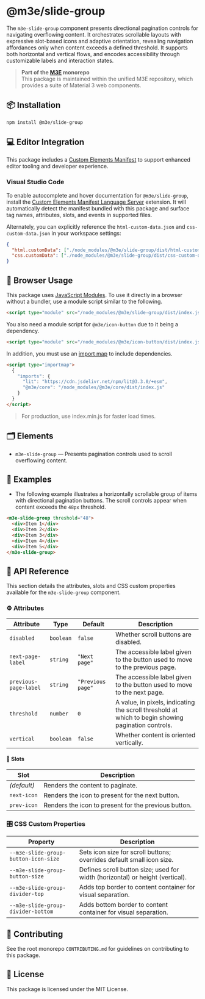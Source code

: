 # @m3e/slide-group

The `m3e-slide-group` component presents directional pagination controls for navigating overflowing content. It orchestrates scrollable layouts with expressive slot-based icons and adaptive orientation, revealing navigation affordances only when content exceeds a defined threshold. It supports both horizontal and vertical flows, and encodes accessibility through customizable labels and interaction states.

> **Part of the [M3E](../../README.md) monorepo**  
> This package is maintained within the unified M3E repository, which provides a suite of Material 3 web components.

## 📦 Installation

```bash
npm install @m3e/slide-group
```

## 💻 Editor Integration

This package includes a [Custom Elements Manifest](https://github.com/webcomponents/custom-elements-manifest) to support enhanced editor tooling and developer experience.

### Visual Studio Code

To enable autocomplete and hover documentation for `@m3e/slide-group`, install the [Custom Elements Manifest Language Server](https://marketplace.visualstudio.com/items?itemName=pwrs.cem-language-server-vscode) extension. It will automatically detect the manifest bundled with this package and surface tag names, attributes, slots, and events in supported files.

Alternately, you can explicitly reference the `html-custom-data.json` and `css-custom-data.json` in your workspace settings:

```json
{
  "html.customData": ["./node_modules/@m3e/slide-group/dist/html-custom-data.json"],
  "css.customData": ["./node_modules/@m3e/slide-group/dist/css-custom-data.json"]
}
```

## 🚀 Browser Usage

This package uses [JavaScript Modules](https://developer.mozilla.org/en-US/docs/Web/JavaScript/Guide/Modules#module_specifiers). To use it directly in a browser without a bundler, use a module script similar to the following.

```html
<script type="module" src="/node_modules/@m3e/slide-group/dist/index.js"></script>
```

You also need a module script for `@m3e/icon-button` due to it being a dependency.

```html
<script type="module" src="/node_modules/@m3e/icon-button/dist/index.js"></script>
```

In addition, you must use an [import map](https://developer.mozilla.org/en-US/docs/Web/HTML/Reference/Elements/script/type/importmap) to include dependencies.

```html
<script type="importmap">
  {
    "imports": {
      "lit": "https://cdn.jsdelivr.net/npm/lit@3.3.0/+esm",
      "@m3e/core": "/node_modules/@m3e/core/dist/index.js"
    }
  }
</script>
```

> For production, use index.min.js for faster load times.

## 🗂️ Elements

- `m3e-slide-group` — Presents pagination controls used to scroll overflowing content.

## 🧪 Examples

- The following example illustrates a horizontally scrollable group of items with directional pagination buttons.
  The scroll controls appear when content exceeds the `48px` threshold.

```html
<m3e-slide-group threshold="48">
  <div>Item 1</div>
  <div>Item 2</div>
  <div>Item 3</div>
  <div>Item 4</div>
  <div>Item 5</div>
</m3e-slide-group>
```

## 📖 API Reference

This section details the attributes, slots and CSS custom properties available for the `m3e-slide-group` component.

### ⚙️ Attributes

| Attribute             | Type      | Default           | Description                                                                                        |
| --------------------- | --------- | ----------------- | -------------------------------------------------------------------------------------------------- |
| `disabled`            | `boolean` | `false`           | Whether scroll buttons are disabled.                                                               |
| `next-page-label`     | `string`  | `"Next page"`     | The accessible label given to the button used to move to the previous page.                        |
| `previous-page-label` | `string`  | `"Previous page"` | The accessible label given to the button used to move to the next page.                            |
| `threshold`           | `number`  | `0`               | A value, in pixels, indicating the scroll threshold at which to begin showing pagination controls. |
| `vertical`            | `boolean` | `false`           | Whether content is oriented vertically.                                                            |

#### 🧩 Slots

| Slot        | Description                                          |
| ----------- | ---------------------------------------------------- |
| _(default)_ | Renders the content to paginate.                     |
| `next-icon` | Renders the icon to present for the next button.     |
| `prev-icon` | Renders the icon to present for the previous button. |

### 🎛️ CSS Custom Properties

| Property                             | Description                                                                   |
| ------------------------------------ | ----------------------------------------------------------------------------- |
| `--m3e-slide-group-button-icon-size` | Sets icon size for scroll buttons; overrides default small icon size.         |
| `--m3e-slide-group-button-size`      | Defines scroll button size; used for width (horizontal) or height (vertical). |
| `--m3e-slide-group-divider-top`      | Adds top border to content container for visual separation.                   |
| `--m3e-slide-group-divider-bottom`   | Adds bottom border to content container for visual separation.                |

## 🤝 Contributing

See the root monorepo `CONTRIBUTING.md` for guidelines on contributing to this package.

## 📄 License

This package is licensed under the MIT License.
